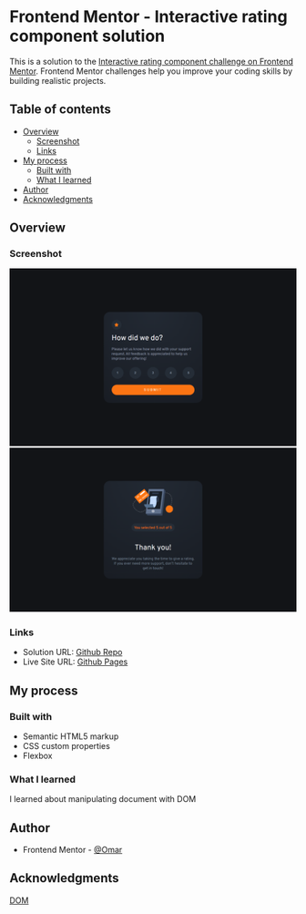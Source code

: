# Frontend Mentor - Interactive rating component solution

This is a solution to the [Interactive rating component challenge on Frontend Mentor](https://www.frontendmentor.io/challenges/interactive-rating-component-koxpeBUmI). Frontend Mentor challenges help you improve your coding skills by building realistic projects.

## Table of contents

- [Overview](#overview)
  - [Screenshot](#screenshot)
  - [Links](#links)
- [My process](#my-process)
  - [Built with](#built-with)
  - [What I learned](#what-i-learned)
- [Author](#author)
- [Acknowledgments](#acknowledgments)

## Overview

### Screenshot

![Preview Card](./screenshot/screenshot_1.png)
![Thank You Card](./screenshot/screenshot_2.png)

### Links

- Solution URL: [Github Repo](https://github.com/to-my-learning-path/interactive-rating-component)
- Live Site URL: [Github Pages](https://to-my-learning-path.github.io/interactive-rating-component)

## My process

### Built with

- Semantic HTML5 markup
- CSS custom properties
- Flexbox

### What I learned

I learned about manipulating document with DOM

## Author

- Frontend Mentor - [@Omar](https://www.frontendmentor.io/profile/to-my-learning-path)

## Acknowledgments

[DOM](https://developer.mozilla.org/en-US/docs/Learn/JavaScript/Client-side_web_APIs/Manipulating_documents)
